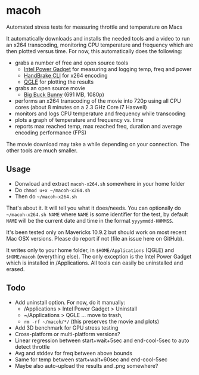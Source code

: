 macoh
=====

Automated stress tests for measuring throttle and temperature on Macs

It automatically downloads and installs the needed tools and a video to run an x264 transcoding, monitoring CPU temperature and frequency which are then plotted versus time. For now, this automatically does the following:

- grabs a number of free and open source tools
  - [Intel Power Gadget](https://software.intel.com/en-us/articles/intel-power-gadget-20) for measuring and logging temp, freq and power
  - [HandBrake CLI](http://handbrake.fr) for x264 encoding
  - [QGLE](http://glx.sourceforge.net) for plotting the results
- grabs an open source movie
  - [Big Buck Bunny](http://www.bigbuckbunny.org) (691 MB, 1080p)
- performs an x264 transcoding of the movie into 720p using all CPU cores (about 8 minutes on a 2.3 GHz Core i7 Haswell)
- monitors and logs CPU temperature and frequency while transcoding
- plots a graph of temperature and frequency vs. time
- reports max reached temp, max reached freq, duration and average encoding performance (FPS)

The movie download may take a while depending on your connection. The other tools are much smaller.

## Usage

- Donwload and extract `macoh-x264.sh` somewhere in your home folder
- Do `chmod u+x ~/macoh-x264.sh`
- Then do `~/macoh-x264.sh`

That's about it. It will tell you what it does/needs. You can optionally do `~/macoh-x264.sh NAME` where `NAME` is some identifier for the test, by default `NAME` will be the current date and time in the format `yyyymmdd-HHMMSS`.

It's been tested only on Mavericks 10.9.2 but should work on most recent Mac OSX versions. Please do report if not (file an issue here on GitHub).

It writes only to your home folder, in `$HOME/Applications` (QGLE) and `$HOME/macoh` (everything else). The only exception is the Intel Power Gadget which is installed in /Applications. All tools can easily be uninstalled and erased.

## Todo

- Add uninstall option. For now, do it manually:
  - /Applications > Intel Power Gadget > Uninstall
  - ~/Applications > QGLE ... move to trash,
  - `rm -rf ~/macoh/*/` (this preserves the movie and plots)
- Add 3D benchmark for GPU stress testing
- Cross-platform or multi-platform versions?
- Linear regression between start+wait+5sec and end-cool-5sec to auto detect throttle
- Avg and stddev for freq between above bounds
- Same for temp between start+wait+60sec and end-cool-5sec
- Maybe also auto-upload the results and .png somewhere?
